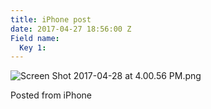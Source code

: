 ```yaml
---
title: iPhone post
date: 2017-04-27 18:56:00 Z
Field name:
  Key 1: 
---
```


![Screen Shot 2017-04-28 at 4.00.56 PM.png](/uploads/Screen%20Shot%202017-04-28%20at%204.00.56%20PM.png)

Posted from iPhone